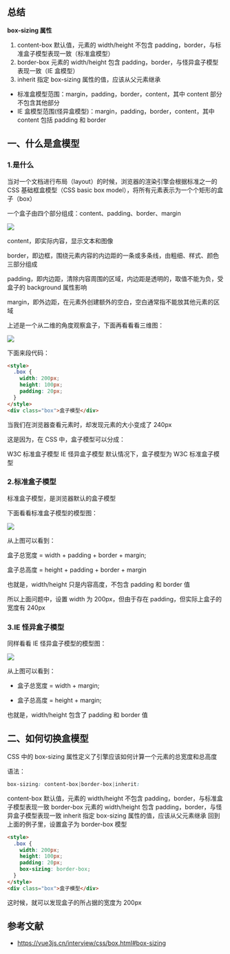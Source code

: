 ## 总结

**box-sizing 属性**

1. content-box 默认值，元素的 width/height 不包含 padding，border，与标准盒子模型表现一致（标准盒模型）
2. border-box 元素的 width/height 包含 padding，border，与怪异盒子模型表现一致（IE 盒模型）
3. inherit 指定 box-sizing 属性的值，应该从父元素继承

- 标准盒模型范围：margin，padding，border，content，其中 content 部分不包含其他部分
- IE 盒模型范围(怪异盒模型)：margin，padding，border，content，其中 content 包括 padding 和 border

## 一、什么是盒模型

### 1.是什么

当对一个文档进行布局（layout）的时候，浏览器的渲染引擎会根据标准之一的 CSS 基础框盒模型（CSS basic box model），将所有元素表示为一个个矩形的盒子（box）

一个盒子由四个部分组成：content、padding、border、margin

![](https://static.vue-js.com/976789a0-8f9b-11eb-85f6-6fac77c0c9b3.png)

content，即实际内容，显示文本和图像

border，即边框，围绕元素内容的内边距的一条或多条线，由粗细、样式、颜色三部分组成

padding，即内边距，清除内容周围的区域，内边距是透明的，取值不能为负，受盒子的 background 属性影响

margin，即外边距，在元素外创建额外的空白，空白通常指不能放其他元素的区域

上述是一个从二维的角度观察盒子，下面再看看看三维图：

![](https://static.vue-js.com/b2548b00-8f9b-11eb-ab90-d9ae814b240d.png)

下面来段代码：

```html
<style>
  .box {
    width: 200px;
    height: 100px;
    padding: 20px;
  }
</style>
<div class="box">盒子模型</div>
```

当我们在浏览器查看元素时，却发现元素的大小变成了 240px

这是因为，在 CSS 中，盒子模型可以分成：

W3C 标准盒子模型
IE 怪异盒子模型
默认情况下，盒子模型为 W3C 标准盒子模型

### 2.标准盒子模型

标准盒子模型，是浏览器默认的盒子模型

下面看看标准盒子模型的模型图：

![](https://static.vue-js.com/c0e1d2e0-8f9b-11eb-85f6-6fac77c0c9b3.png)

从上图可以看到：

盒子总宽度 = width + padding + border + margin;

盒子总高度 = height + padding + border + margin

也就是，width/height 只是内容高度，不包含 padding 和 border 值

所以上面问题中，设置 width 为 200px，但由于存在 padding，但实际上盒子的宽度有 240px

### 3.IE 怪异盒子模型

同样看看 IE 怪异盒子模型的模型图：

![](https://static.vue-js.com/cfbb3ef0-8f9b-11eb-ab90-d9ae814b240d.png)

从上图可以看到：

- 盒子总宽度 = width + margin;

- 盒子总高度 = height + margin;

也就是，width/height 包含了 padding 和 border 值

## 二、如何切换盒模型

CSS 中的 box-sizing 属性定义了引擎应该如何计算一个元素的总宽度和总高度

语法：

```css
box-sizing: content-box|border-box|inherit:
```

content-box 默认值，元素的 width/height 不包含 padding，border，与标准盒子模型表现一致
border-box 元素的 width/height 包含 padding，border，与怪异盒子模型表现一致
inherit 指定 box-sizing 属性的值，应该从父元素继承
回到上面的例子里，设置盒子为 border-box 模型

```html
<style>
  .box {
    width: 200px;
    height: 100px;
    padding: 20px;
    box-sizing: border-box;
  }
</style>
<div class="box">盒子模型</div>
```

这时候，就可以发现盒子的所占据的宽度为 200px

## 参考文献

- https://vue3js.cn/interview/css/box.html#box-sizing
